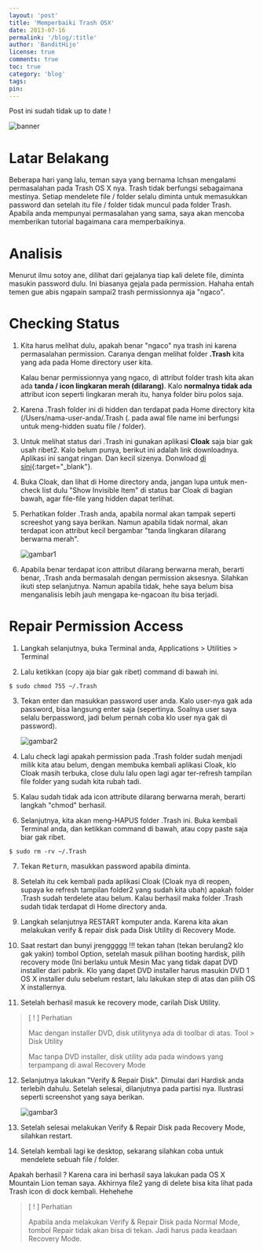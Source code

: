 ```yaml
---
layout: 'post'
title: 'Memperbaiki Trash OSX'
date: 2013-07-16
permalink: '/blog/:title'
author: 'BanditHijo'
license: true
comments: true
toc: true
category: 'blog'
tags:
pin:
---
```


<p class="notif-post">Post ini sudah tidak up to date !</p>

<!-- BANNER OF THE POST -->
<img class="post-body-img" src="https://1.bp.blogspot.com/-Jrz4qxlN9JQ/UeVCPh-mUCI/AAAAAAAABOs/XXW6t3UxH-s/s1600/Default+Header+Template+Post+14.jpg" alt="banner">

# Latar Belakang
Beberapa hari yang lalu, teman saya yang bernama Ichsan mengalami permasalahan pada Trash OS X nya. Trash tidak berfungsi sebagaimana mestinya. Setiap mendelete file / folder selalu diminta untuk memasukkan password dan setelah itu file / folder tidak muncul pada folder Trash.
Apabila anda mempunyai permasalahan yang sama, saya akan mencoba memberikan tutorial bagaimana cara memperbaikinya.

# Analisis
Menurut ilmu sotoy ane, dilihat dari gejalanya tiap kali delete file, diminta masukin password dulu. Ini biasanya gejala pada permission. Hahaha entah temen gue abis ngapain sampai2 trash permissionnya aja "ngaco".

# Checking Status
1. Kita harus melihat dulu, apakah benar "ngaco" nya trash ini karena permasalahan permission. Caranya dengan melihat folder **.Trash** kita yang ada pada Home directory user kita.

    Kalau benar permissionnya yang ngaco, di attribut folder trash kita akan ada **tanda / icon lingkaran merah (dilarang)**. Kalo **normalnya tidak ada** attribut icon seperti lingkaran merah itu, hanya folder biru polos saja.

2. Karena .Trash folder ini di hidden dan terdapat pada Home directory kita (/Users/nama-user-anda/.Trash (. pada awal file name ini berfungsi untuk meng-hidden suatu file / folder).

3. Untuk melihat status dari .Trash ini gunakan aplikasi **Cloak** saja biar gak usah ribet2. Kalo belum punya, berikut ini adalah link downloadnya. Aplikasi ini sangat ringan. Dan kecil sizenya. Donwload [di sini](https://www.macupdate.com/app/mac/31354/cloak%22]https://www.macupdate.com/app/mac/31354/cloak){:target="_blank"}.

4. Buka Cloak, dan lihat di Home directory anda, jangan lupa untuk men-check list dulu "Show Invisible Item"  di status bar Cloak di bagian bawah, agar file-file yang hidden dapat terlihat.

5. Perhatikan folder .Trash anda, apabila normal akan tampak seperti screeshot yang saya berikan. Namun apabila tidak normal, akan terdapat icon attribut kecil bergambar "tanda lingkaran dilarang berwarna merah".

    ![gambar1](https://3.bp.blogspot.com/-2-w-ahuuL1I/UeUyQWGLQ6I/AAAAAAAABNo/QcCtS-YzpJg/w701-h491-no/Screen+Shot+2013-07-16+at+6.40.08+PM.png)

6. Apabila benar terdapat icon attribut dilarang berwarna merah, berarti benar, .Trash anda bermasalah dengan permission aksesnya. Silahkan ikuti step selanjutnya. Namun apabila tidak, hehe saya belum bisa menganalisis lebih jauh mengapa ke-ngacoan itu bisa terjadi.

# Repair Permission Access
1. Langkah selanjutnya, buka Terminal anda, Applications > Utilities > Terminal

2. Lalu ketikkan (copy aja biar gak ribet) command di bawah ini.
```
$ sudo chmod 755 ~/.Trash
```

3. Tekan enter dan masukkan password user anda. Kalo user-nya gak ada password, bisa langsung enter saja (sepertinya. Soalnya user saya selalu berpassword, jadi belum pernah coba klo user nya gak di password).

    ![gambar2](https://4.bp.blogspot.com/-8pQyn-S6yLA/UeU0ihAQgNI/AAAAAAAABOA/oWavVRiUMsg/w664-h480-no/Screen+Shot+2013-07-16+at+6.54.09+PM.png)

4. Lalu check lagi apakah permission pada .Trash folder sudah menjadi milik kita atau belum, dengan membuka kembali aplikasi Cloak, klo Cloak masih terbuka, close dulu lalu open lagi agar ter-refresh tampilan file folder yang sudah kita rubah tadi.

5. Kalau sudah tidak ada icon attribute dilarang berwarna merah, berarti langkah "chmod" berhasil.

6. Selanjutnya, kita akan meng-HAPUS folder .Trash ini. Buka kembali Terminal anda, dan ketikkan command di bawah, atau copy paste saja biar gak ribet.
```
$ sudo rm -rv ~/.Trash
```

7. Tekan <kbd>Return</kbd>, masukkan password apabila diminta.

8. Setelah itu cek kembali pada aplikasi Cloak (Cloak nya di reopen, supaya ke refresh tampilan folder2 yang sudah kita ubah) apakah folder .Trash sudah terdelete atau belum. Kalau berhasil maka folder .Trash sudah tidak terdapat di Home directory anda.

9. Langkah selanjutnya RESTART komputer anda. Karena kita akan melakukan verify & repair disk pada Disk Utility di Recovery Mode.

10. Saat restart dan bunyi jrenggggg !!! tekan tahan (tekan berulang2 klo gak yakin) tombol Option, setelah masuk pilihan booting hardisk, pilih recovery mode (Ini berlaku untuk Mesin Mac yang tidak dapat DVD installer dari pabrik. Klo yang dapet DVD installer harus masukin DVD 1 OS X installer dulu sebelum restart, lalu lakukan step di atas dan pilih OS X installernya.

11. Setelah berhasil masuk ke recovery mode, carilah Disk Utility.
><p class="title-quote">[ ! ] Perhatian</p>
>Mac dengan installer DVD, disk utilitynya ada di toolbar di atas. Tool > Disk Utility
>
>Mac tanpa DVD installer, disk utility ada pada windows yang terpampang di awal Recovery Mode

12. Selanjutnya lakukan "Verify & Repair Disk". Dimulai dari Hardisk anda terlebih dahulu. Setelah selesai, dilanjutnya pada partisi nya. Ilustrasi seperti screenshot yang saya berikan.

    ![gambar3](https://2.bp.blogspot.com/-xF3iMU0yYBI/UeU5Wwz-A-I/AAAAAAAABOY/FK8XnVKCLvQ/w733-h648-no/Screen+Shot+2013-07-16+at+7.09.04+PM.png)

13. Setelah selesai melakukan Verify & Repair Disk pada Recovery Mode, silahkan restart.

14. Setelah kembali lagi ke desktop, sekarang silahkan coba untuk mendelete sebuah file / folder.

Apakah berhasil ? Karena cara ini berhasil saya lakukan pada OS X Mountain Lion teman saya. Akhirnya file2 yang di delete bisa kita lihat pada Trash icon di dock kembali. Hehehehe

><p class="title-quote">[ ! ] Perhatian</p>
>Apabila anda melakukan Verify & Repair Disk pada Normal Mode, tombol Repair tidak akan bisa di tekan. Jadi harus pada keadaan Recovery Mode.
